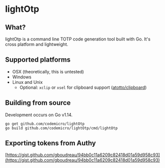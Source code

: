 # lightOtp

## What?
lightOtp is a command line TOTP code generation tool built with Go. It's cross platform and lightweight.

## Supported platforms
* OSX (theoretically, this is untested)
* Windows
* Linux and Unix 
  * Optional: `xclip` or `xsel` for clipboard support ([atotto/clipboard](https://github.com/atotto/clipboard))
  
## Building from source

Development occurs on Go v1.14.

```
go get github.com/codemicro/lightOtp
go build github.com/codemicro/lightOtp/cmd/lightOtp
```

## Exporting tokens from Authy

[https://gist.github.com/gboudreau/94bb0c11a6209c82418d01a59d958c93](https://gist.github.com/gboudreau/94bb0c11a6209c82418d01a59d958c93)
